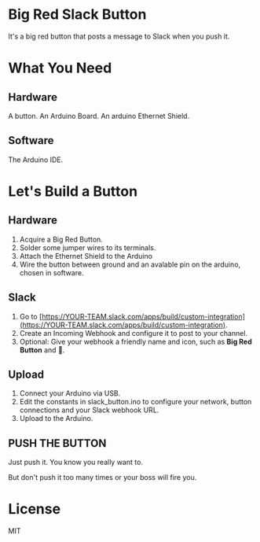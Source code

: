 ﻿# Big Red Slack Button

It's a big red button that posts a message to Slack when you push it.

# What You Need

## Hardware

A button.
An Arduino Board.
An arduino Ethernet Shield.

## Software

The Arduino IDE.

# Let's Build a Button

## Hardware

1. Acquire a Big Red Button.
2. Solder some jumper wires to its terminals.
3. Attach the Ethernet Shield to the Arduino
4. Wire the button between ground and an avalable pin on the arduino, chosen in software.

## Slack

1. Go to [https://YOUR-TEAM.slack.com/apps/build/custom-integration](https://YOUR-TEAM.slack.com/apps/build/custom-integration).
2. Create an Incoming Webhook and configure it to post to your channel.
3. Optional: Give your webhook a friendly name and icon, such as **Big Red Button** and 🔴.

## Upload

1. Connect your Arduino via USB.
1. Edit the constants in slack_button.ino to configure your network, button connections and your Slack webhook URL.
2. Upload to the Arduino.

## PUSH THE BUTTON

Just push it. You know you really want to.

But don't push it too many times or your boss will fire you.

# License

MIT
